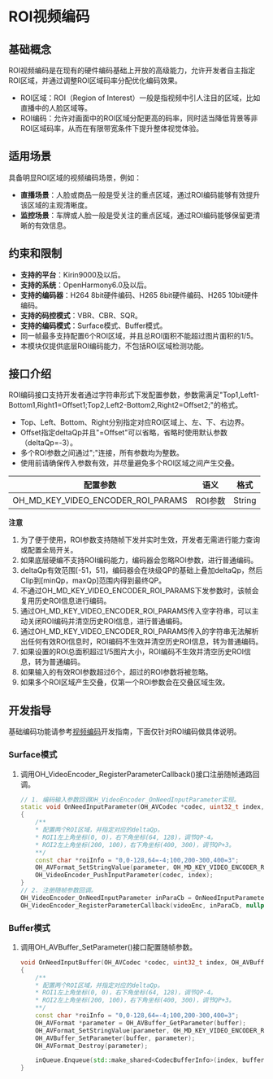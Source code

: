 # ROI视频编码

<!--Kit: AVCodec Kit-->
<!--Subsystem: Multimedia-->
<!--Owner: @xhjgc-->
<!--Designer: @dpy2650--->
<!--Tester: @cyakee-->
<!--Adviser: @zengyawen-->

## 基础概念

ROI视频编码是在现有的硬件编码基础上开放的高级能力，允许开发者自主指定ROI区域，并通过调整ROI区域码率分配优化编码效果。
- ROI区域：ROI（Region of Interest）一般是指视频中引人注目的区域，比如直播中的人脸区域等。
- ROI编码：允许对画面中的ROI区域分配更高的码率，同时适当降低背景等非ROI区域码率，从而在有限带宽条件下提升整体视觉体验。

## 适用场景

具备明显ROI区域的视频编码场景，例如：
- **直播场景**：人脸或商品一般是受关注的重点区域，通过ROI编码能够有效提升该区域的主观清晰度。
- **监控场景**：车牌或人脸一般是受关注的重点区域，通过ROI编码能够保留更清晰的有效信息。

## 约束和限制

- **支持的平台**：Kirin9000及以后。
- **支持的系统**：OpenHarmony6.0及以后。
- **支持的编码器**：H264 8bit硬件编码、H265 8bit硬件编码、H265 10bit硬件编码。
- **支持的码控模式**：VBR、CBR、SQR。
- **支持的编码模式**：Surface模式、Buffer模式。
- 同一帧最多支持配置6个ROI区域，并且总ROI面积不能超过图片面积的1/5。
- 本模块仅提供底层ROI编码能力，不包括ROI区域检测功能。

## 接口介绍

ROI编码接口支持开发者通过字符串形式下发配置参数，参数需满足"Top1,Left1-Bottom1,Right1=Offset1;Top2,Left2-Bottom2,Right2=Offset2;"的格式。<br>
- Top、Left、Bottom、Right分别指定对应ROI区域上、左、下、右边界。
- Offset指定deltaQp并且"=Offset"可以省略，省略时使用默认参数（deltaQp=-3）。
- 多个ROI参数之间通过";"连接，所有参数均为整数。
- 使用前请确保传入参数有效，并尽量避免多个ROI区域之间产生交叠。

|配置参数 |语义 |格式 |
|------- |------- |------- |
|OH_MD_KEY_VIDEO_ENCODER_ROI_PARAMS |ROI参数 |String|

**注意**
1. 为了便于使用，ROI参数支持随帧下发并实时生效，开发者无需进行能力查询或配置全局开关。
2. 如果底层硬编不支持ROI编码能力，编码器会忽略ROI参数，进行普通编码。
3. deltaQp有效范围[-51，51]，编码器会在块级QP的基础上叠加deltaQp，然后Clip到[minQp，maxQp]范围内得到最终QP。
4. 不通过OH_MD_KEY_VIDEO_ENCODER_ROI_PARAMS下发参数时，该帧会复用历史ROI信息进行编码。
5. 通过OH_MD_KEY_VIDEO_ENCODER_ROI_PARAMS传入空字符串，可以主动关闭ROI编码并清空历史ROI信息，进行普通编码。
6. 通过OH_MD_KEY_VIDEO_ENCODER_ROI_PARAMS传入的字符串无法解析出任何有效ROI信息时，ROI编码不生效并清空历史ROI信息，转为普通编码。
7. 如果设置的ROI总面积超过1/5图片大小，ROI编码不生效并清空历史ROI信息，转为普通编码。
8. 如果输入的有效ROI参数超过6个，超过的ROI参数将被忽略。
9. 如果多个ROI区域产生交叠，仅第一个ROI参数会在交叠区域生效。

## 开发指导

基础编码功能请参考[视频编码](video-encoding.md)开发指南，下面仅针对ROI编码做具体说明。

### Surface模式


1. 调用OH_VideoEncoder_RegisterParameterCallback()接口注册随帧通路回调。

    ```c++
    // 1. 编码输入参数回调OH_VideoEncoder_OnNeedInputParameter实现。
    static void OnNeedInputParameter(OH_AVCodec *codec, uint32_t index, OH_AVFormat *parameter, void *userData)
    {
        /**
        * 配置两个ROI区域，并指定对应的deltaQp。
        * ROI1左上角坐标(0, 0)，右下角坐标(64, 128)，调节QP-4。
        * ROI2左上角坐标(200, 100)，右下角坐标(400, 300)，调节QP+3。
        **/
        const char *roiInfo = "0,0-128,64=-4;100,200-300,400=3";
        OH_AVFormat_SetStringValue(parameter, OH_MD_KEY_VIDEO_ENCODER_ROI_PARAMS, roiInfo);
        OH_VideoEncoder_PushInputParameter(codec, index);
    }
    // 2. 注册随帧参数回调。
    OH_VideoEncoder_OnNeedInputParameter inParaCb = OnNeedInputParameter;
    OH_VideoEncoder_RegisterParameterCallback(videoEnc, inParaCb, nullptr); // nullptr：用户特定数据userData为空。
    ```

### Buffer模式
   
1. 调用OH_AVBuffer_SetParameter()接口配置随帧参数。

    ```c++
    void OnNeedInputBuffer(OH_AVCodec *codec, uint32_t index, OH_AVBuffer *buffer, void *userData)
    {
        /**
        * 配置两个ROI区域，并指定对应的deltaQp。
        * ROI1左上角坐标(0, 0)，右下角坐标(64, 128)，调节QP-4。
        * ROI2左上角坐标(200, 100)，右下角坐标(400, 300)，调节QP+3。
        **/
        const char *roiInfo = "0,0-128,64=-4;100,200-300,400=3";
        OH_AVFormat *parameter = OH_AVBuffer_GetParameter(buffer);
        OH_AVFormat_SetStringValue(parameter, OH_MD_KEY_VIDEO_ENCODER_ROI_PARAMS, roiInfo);
        OH_AVBuffer_SetParameter(buffer, parameter);
        OH_AVFormat_Destroy(parameter);

        inQueue.Enqueue(std::make_shared<CodecBufferInfo>(index, buffer));
    }
    ```